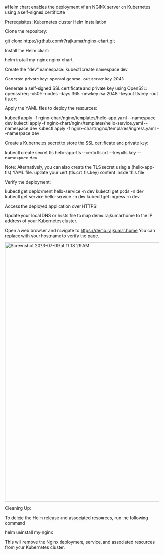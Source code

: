 #Helm chart enables the deployment of an NGINX server on Kubernetes using a self-signed certificate

Prerequisites: Kubernetes cluster Helm Installation

Clone the repository:

git clone https://github.com/r7rajkumar/nginx-chart.git

Install the Helm chart:

helm install my-nginx nginx-chart

Create the "dev" namespace: kubectl create namespace dev

Generate private key: openssl genrsa -out server.key 2048

Generate a self-signed SSL certificate and private key using OpenSSL: openssl req -x509 -nodes -days 365 -newkey rsa:2048 -keyout tls.key -out tls.crt

Apply the YAML files to deploy the resources:

kubectl apply -f nginx-chart/nginx/templates/hello-app.yaml --namespace dev kubectl apply -f nginx-chart/nginx/templates/hello-service.yaml --namespace dev kubectl apply -f nginx-chart/nginx/templates/ingress.yaml --namespace dev

Create a Kubernetes secret to store the SSL certificate and private key:

kubectl create secret tls hello-app-tls --cert=tls.crt --key=tls.key --namespace dev

Note: Alternatively, you can also create the TLS secret using a (hello-app-tls) YAML file. update your cert (tls.crt, tls.key) content inside this file

Verify the deployment:

kubectl get deployment hello-service -n dev kubectl get pods -n dev kubectl get service hello-service -n dev kubectl get ingress -n dev

Access the deployed application over HTTPS:

Update your local DNS or hosts file to map demo.rajkumar.home to the IP address of your Kubernetes cluster.

Open a web browser and navigate to https://demo.rajkumar.home You can replace with your hostname to verify the page.

<img width="844" alt="Screenshot 2023-07-09 at 11 18 29 AM" src="https://github.com/r7rajkumar/nginx-chart/assets/27937636/3d726f80-56e3-46f1-8721-2066d9bdadfa">


Cleaning Up:

To delete the Helm release and associated resources, run the following command

helm uninstall my-nginx

This will remove the Nginx deployment, service, and associated resources from your Kubernetes cluster.
